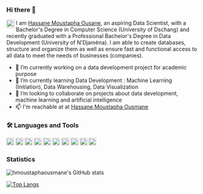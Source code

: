 ### Hi there 👋
<a href="https://www.linkedin.com/in/hassane-moustapha-ousmane-6b9549228/">
  <img align="left" alt="Hassane Moustapha Ousmane | LinkedIn" width="22px" src="https://cdn-icons-png.flaticon.com/512/174/174857.png" />
</a>
<!--src="https://cdn.jsdelivr.net/npm/simple-icons@3.13.0/icons/linkedin.svg" /> -->

<!--
Je suis [Hassane Moustapha Ousane](https://hmoustaphaousmane.github.io), un aspirant Data Scientist, nantis d'un Licence en Informatique Fondamentale et bintôt diplômé d'une Licence professionnelle et d'une Certification [Simplon](https://simplonline.co/) en Data Development à la Faculté des Sciences Exactes et Appliquées de l'Université de N'Djamèna. Je suis capable de créer des bases de données, les structurer, les organiser ainsi que garantir un accès rapide et fonctionnel à toutes les données afin de répondre aux besoins des entreprises.
-->

I am [Hassane Moustapha Ousane](https://hmoustaphaousmane.github.io), an aspiring Data Scientist, with a Bachelor's Degree in Computer Science (University of Dschang) and recently graduated with a Professional Bachelor's Degree in Data Development (University of N'Djamèna). I am able to create databases, structure and organize them as well as ensure fast and functional access to all data to meet the needs of businesses (companies).

- 🔭 I’m currently working on a data development project for academic purpose
- 🌱 I’m currently learning Data Development : Machine Learning (Initiation), Data Warehousing, Data Visualization
- 👯 I’m looking to collaborate on projects about data development, machine learning and artificial intelligence
- 📫 I'm reachable at at [Hassane Moustapha Ousmane](https://www.linkedin.com/in/hassane-moustapha-ousmane-6b9549228/)

### 🛠 Languages and Tools
<code><img height="20" src="https://cdn-icons-png.flaticon.com/512/5968/5968350.png"></code>
<code><img height="20" src="https://www.svgrepo.com/show/353657/django-icon.svg"></code>
<code><img height="20" src="https://github.com/hmoustaphaousmane/hmoustaphaousmane/assets/66555033/aac326d3-35f9-477e-9f1a-6377edb68cfd"></code>
<code><img height="20" src="https://git-scm.com/images/logos/downloads/Git-Icon-1788C.png"></code>
<code><img height="20" src="https://cdn-icons-png.flaticon.com/512/25/25231.png"></code>
<code><img height="20" src="https://cdn-icons-png.flaticon.com/512/5968/5968313.png"></code>
<code><img height="20" src="https://cdn-icons-png.flaticon.com/512/6124/6124995.png"></code>
<code><img height="20" src="https://cdn-icons-png.flaticon.com/512/5969/5969282.png"></code>
<code><img height="20" src="https://www.svgrepo.com/show/303206/javascript-logo.svg"></code>
<code><img height="20" src="https://cdn.iconscout.com/icon/free/png-256/free-symfony-282493.png?f=webp&w=256"></code>
<!-- <code><img height="20" src="https://cdn-icons-png.flaticon.com/512/5968/5968282.png"></code> -->
<!-- <code><img height="20" src=""></code> -->
<!-- <code><img height="20" src="https://cdn.iconscout.com/icon/free/png-256/free-ruby-226055.png"></code> -->


### Statistics
![hmoustaphaousmane's GitHub stats](https://github-readme-stats.vercel.app/api?username=hmoustaphaousmane&show_icons=true&theme=radical)
<!-- ![hmoustaphaousmane's github stats](https://github-readme-stats.vercel.app/api?username=hmoustaphaousmane&show_icons=true&theme=tokyonight) -->
[![Top Langs](https://github-readme-stats.vercel.app/api/top-langs/?username=hmoustaphaousmane&layout=compact)](https://github.com/hmoustaphaousmane/github-readme-stats)

<!--
**hmoustaphaousmane/hmoustaphaousmane** is a ✨ _special_ ✨ repository because its `README.md` (this file) appears on your GitHub profile.

Here are some ideas to get you started:

- 🔭 I’m currently working on ...
- 🌱 I’m currently learning ...
- 👯 I’m looking to collaborate on ...
- 🤔 I’m looking for help with ...
- 💬 Ask me about ...
- 📫 How to reach me: ...
- 😄 Pronouns: ...
- ⚡ Fun fact: ...
-->
